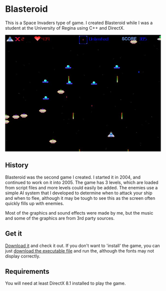 # Blasteroid

This is a Space Invaders type of game.
I created Blasteroid while I was a student at the University of Regina using C++ and DirectX.

![Blasteroid screenshot](docs/Images/BlasteroidScreenshot.jpg)

## History

Blasteroid was the second game I created.
I started it in 2004, and continued to work on it into 2005.
The game has 3 levels, which are loaded from script files and more levels could easily be added.
The enemies use a simple AI system that I developed to determine when to attack your ship and when to flee, although it may be tough to see this as the screen often quickly fills up with enemies.

Most of the graphics and sound effects were made by me, but the music and some of the graphics are from 3rd party sources.

## Get it

[Download it](Installers/Blasteroid%20Installer.exe) and check it out.
If you don't want to 'install' the game, you can just [download the executable file](Installers/Blasteroid%20Executable.zip) and run the, although the fonts may not display correctly.

## Requirements

You will need at least DirectX 8.1 installed to play the game.
